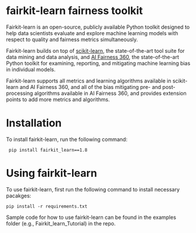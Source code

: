 # fairkit-learn fairness toolkit

Fairkit-learn is an open-source, publicly available Python toolkit designed
to help data scientists evaluate and explore machine learning models with
respect to quality and fairness metrics simultaneously.

Fairkit-learn builds on top of [scikit-learn](https://scikit-learn.org/stable/), the state-of-the-art tool suite
for data mining and data analysis, and [AI Fairness 360](https://aif360.mybluemix.net/), the state-of-the-art
Python toolkit for examining, reporting, and mitigating machine learning bias
in individual models. 

Fairkit-learn supports all metrics and learning algorithms available in scikit-learn and AI Fairness
360, and all of the bias mitigating pre- and post-processing algorithms available in AI Fairness 360, and provides extension points to add more metrics and algorithms.

# Installation

To install fairkit-learn, run the following command:

``` pip install fairkit_learn==1.8```

# Using fairkit-learn

To use fairkit-learn, first run the following command to install necessary pacakges:

```pip install -r requirements.txt```

Sample code for how to use fairkit-learn can be found in the examples
folder (e.g., Fairkit_learn_Tutorial) in the repo.

